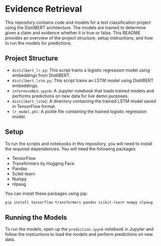 # Evidence Retrieval

This repository contains code and models for a text classification project using the DistilBERT architecture. The models are trained to determine given a claim and evidence whether it is true or false. This README provides an overview of the project structure, setup instructions, and how to run the models for predictions.

## Project Structure

- `distilbert_lr.py`: This script trains a logistic regression model using embeddings from DistilBERT.
- `distilbert_lstm.py`: This script trains an LSTM model using DistilBERT embeddings.
- `inferenceNLU.ipynb`: A Jupyter notebook that loads trained models and performs predictions on new data for live demo purposes.
- `distilbert_lstm2`: A directory containing the trained LSTM model saved in TensorFlow format.
- `lr_model.pkl`: A pickle file containing the trained logistic regression model.

## Setup
To run the scripts and notebooks in this repository, you will need to install the required dependencies. You will need the following packages

- TensorFlow
- Transformers by Hugging Face
- Pandas
- Scikit-learn
- Numpy
- nlpaug

You can install these packages using pip:

```bash
pip install tensorflow transformers pandas scikit-learn numpy nlpaug
```

## Running the Models

To run the models, open up the `prediction.ipynb` notebook in Jupyter and follow the instructions to load the models and perform predictions on new data.


